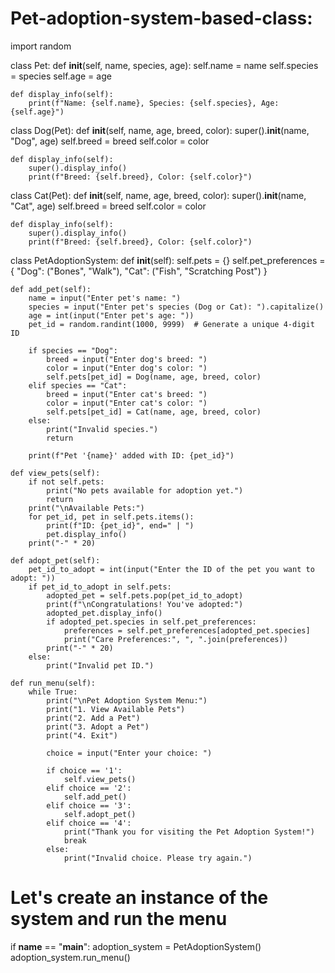 # Pet-adoption-system-based-class:

import random

class Pet:
    def __init__(self, name, species, age):
        self.name = name
        self.species = species
        self.age = age

    def display_info(self):
        print(f"Name: {self.name}, Species: {self.species}, Age: {self.age}")

class Dog(Pet):
    def __init__(self, name, age, breed, color):
        super().__init__(name, "Dog", age)
        self.breed = breed
        self.color = color

    def display_info(self):
        super().display_info()
        print(f"Breed: {self.breed}, Color: {self.color}")

class Cat(Pet):
    def __init__(self, name, age, breed, color):
        super().__init__(name, "Cat", age)
        self.breed = breed
        self.color = color

    def display_info(self):
        super().display_info()
        print(f"Breed: {self.breed}, Color: {self.color}")

class PetAdoptionSystem:
    def __init__(self):
        self.pets = {}
        self.pet_preferences = {
            "Dog": ("Bones", "Walk"),
            "Cat": ("Fish", "Scratching Post")
        }

    def add_pet(self):
        name = input("Enter pet's name: ")
        species = input("Enter pet's species (Dog or Cat): ").capitalize()
        age = int(input("Enter pet's age: "))
        pet_id = random.randint(1000, 9999)  # Generate a unique 4-digit ID

        if species == "Dog":
            breed = input("Enter dog's breed: ")
            color = input("Enter dog's color: ")
            self.pets[pet_id] = Dog(name, age, breed, color)
        elif species == "Cat":
            breed = input("Enter cat's breed: ")
            color = input("Enter cat's color: ")
            self.pets[pet_id] = Cat(name, age, breed, color)
        else:
            print("Invalid species.")
            return

        print(f"Pet '{name}' added with ID: {pet_id}")

    def view_pets(self):
        if not self.pets:
            print("No pets available for adoption yet.")
            return
        print("\nAvailable Pets:")
        for pet_id, pet in self.pets.items():
            print(f"ID: {pet_id}", end=" | ")
            pet.display_info()
        print("-" * 20)

    def adopt_pet(self):
        pet_id_to_adopt = int(input("Enter the ID of the pet you want to adopt: "))
        if pet_id_to_adopt in self.pets:
            adopted_pet = self.pets.pop(pet_id_to_adopt)
            print(f"\nCongratulations! You've adopted:")
            adopted_pet.display_info()
            if adopted_pet.species in self.pet_preferences:
                preferences = self.pet_preferences[adopted_pet.species]
                print("Care Preferences:", ", ".join(preferences))
            print("-" * 20)
        else:
            print("Invalid pet ID.")

    def run_menu(self):
        while True:
            print("\nPet Adoption System Menu:")
            print("1. View Available Pets")
            print("2. Add a Pet")
            print("3. Adopt a Pet")
            print("4. Exit")

            choice = input("Enter your choice: ")

            if choice == '1':
                self.view_pets()
            elif choice == '2':
                self.add_pet()
            elif choice == '3':
                self.adopt_pet()
            elif choice == '4':
                print("Thank you for visiting the Pet Adoption System!")
                break
            else:
                print("Invalid choice. Please try again.")

# Let's create an instance of the system and run the menu
if __name__ == "__main__":
    adoption_system = PetAdoptionSystem()
    adoption_system.run_menu()
